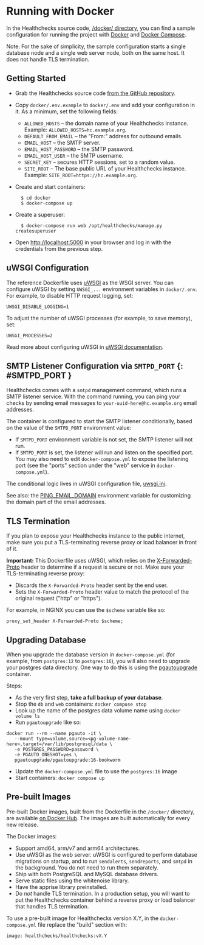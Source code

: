 # Running with Docker

In the Healthchecks source code, [/docker/ directory](https://github.com/healthchecks/healthchecks/tree/master/docker),
you can find a sample configuration for running the project with
[Docker](https://www.docker.com) and [Docker Compose](https://docs.docker.com/compose/).

Note: For the sake of simplicity, the sample configuration starts a single database
node and a single web server node, both on the same host. It does not handle TLS
termination.

## Getting Started

* Grab the Healthchecks source code
  [from the GitHub repository](https://github.com/healthchecks/healthchecks).
* Copy `docker/.env.example` to `docker/.env` and add your configuration in it.
  As a minimum, set the following fields:
    * `ALLOWED_HOSTS` – the domain name of your Healthchecks instance.
    Example: `ALLOWED_HOSTS=hc.example.org`.
    * `DEFAULT_FROM_EMAIL` – the "From:" address for outbound emails.
    * `EMAIL_HOST` – the SMTP server.
    * `EMAIL_HOST_PASSWORD` – the SMTP password.
    * `EMAIL_HOST_USER` – the SMTP username.
    * `SECRET_KEY` – secures HTTP sessions, set to a random value.
    * `SITE_ROOT` – The base public URL of your Healthchecks instance. Example:
    `SITE_ROOT=https://hc.example.org`.

* Create and start containers:

        $ cd docker
        $ docker-compose up

* Create a superuser:

        $ docker-compose run web /opt/healthchecks/manage.py createsuperuser

* Open [http://localhost:5000](http://localhost:5000) in your browser and log in with
  the credentials from the previous step.

## uWSGI Configuration

The reference Dockerfile uses [uWSGI](https://uwsgi-docs.readthedocs.io/en/latest/)
as the WSGI server. You can configure uWSGI by setting `UWSGI_...` environment
variables in `docker/.env`. For example, to disable HTTP request logging, set:

    UWSGI_DISABLE_LOGGING=1

To adjust the number of uWSGI processes (for example, to save memory), set:

    UWSGI_PROCESSES=2

Read more about configuring uWSGI in [uWSGI documentation](https://uwsgi-docs.readthedocs.io/en/latest/Configuration.html#environment-variables).

## SMTP Listener Configuration via `SMTPD_PORT` {: #SMTPD_PORT }

Healthchecks comes with a `smtpd` management command, which runs a SMTP listener
service. With the command running, you can ping your checks by sending email messages
to `your-uuid-here@hc.example.org` email addresses.

The container is configured to start the SMTP listener conditionally, based
on the value of the `SMTPD_PORT` environment value:

* If `SMTPD_PORT` environment variable is not set, the SMTP listener will not run.
* If `SMTPD_PORT` is set, the listener will run and listen on the specified port.
  You may also need to edit `docker-compose.yml` to expose the listening port
  (see the "ports" section under the "web" service in `docker-compose.yml`).

The conditional logic lives in uWSGI configuration file,
[uwsgi.ini](https://github.com/healthchecks/healthchecks/blob/master/docker/uwsgi.ini).

See also: the [PING_EMAIL_DOMAIN](../self_hosted_configuration/#PING_EMAIL_DOMAIN)
environment variable for customizing the domain part of the email addresses.

## TLS Termination

If you plan to expose your Healthchecks instance to the public internet, make sure you
put a TLS-terminating reverse proxy or load balancer in front of it.

**Important:** This Dockerfile uses uWSGI, which relies on the [X-Forwarded-Proto](https://developer.mozilla.org/en-US/docs/Web/HTTP/Headers/X-Forwarded-Proto)
header to determine if a request is secure or not. Make sure your TLS-terminating
reverse proxy:

* Discards the `X-Forwarded-Proto` header sent by the end user.
* Sets the `X-Forwarded-Proto` header value to match the protocol of the original request
  ("http" or "https").

For example, in NGINX you can use the `$scheme` variable like so:

```text
proxy_set_header X-Forwarded-Proto $scheme;
```

## Upgrading Database

When you upgrade the database version in `docker-compose.yml` (for example,
from `postgres:12` to `postgres:16`), you will also need to upgrade your postgres
data directory. One way to do this is using the
[pgautoupgrade](https://hub.docker.com/r/pgautoupgrade/pgautoupgrade) container.

Steps:

* As the very first step, **take a full backup of your database**.
* Stop the `db` and `web` containers: `docker compose stop`
* Look up the name of the postgres data volume name using `docker volume ls`
* Run `pgautoupgrade` like so:

```
docker run --rm --name pgauto -it \
   --mount type=volume,source=<pg-volume-name-here>,target=/var/lib/postgresql/data \
   -e POSTGRES_PASSWORD=password \
   -e PGAUTO_ONESHOT=yes \
   pgautoupgrade/pgautoupgrade:16-bookworm
```

* Update the `docker-compose.yml` file to use the `postgres:16` image
* Start containers: `docker compose up`

## Pre-built Images

Pre-built Docker images, built from the Dockerfile in the `/docker/` directory,
are available [on Docker Hub](https://hub.docker.com/r/healthchecks/healthchecks).
The images are built automatically for every new release.

The Docker images:

* Support amd64, arm/v7 and arm64 architectures.
* Use uWSGI as the web server. uWSGI is configured to perform database migrations
  on startup, and to run `sendalerts`, `sendreports`, and `smtpd` in the background.
  You do not need to run them separately.
* Ship with both PostgreSQL and MySQL database drivers.
* Serve static files using the whitenoise library.
* Have the apprise library preinstalled.
* Do *not* handle TLS termination. In a production setup, you will want to put
  the Healthchecks container behind a reverse proxy or load balancer that handles TLS
  termination.


To use a pre-built image for Healthchecks version X.Y, in the `docker-compose.yml` file
replace the "build" section with:

```text
image: healthchecks/healthchecks:vX.Y
```


